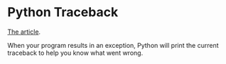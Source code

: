 # Python Traceback 

[The article](https://realpython.com/python-traceback/).

When your program results in an exception, Python will print the current traceback to help you know what went wrong.
